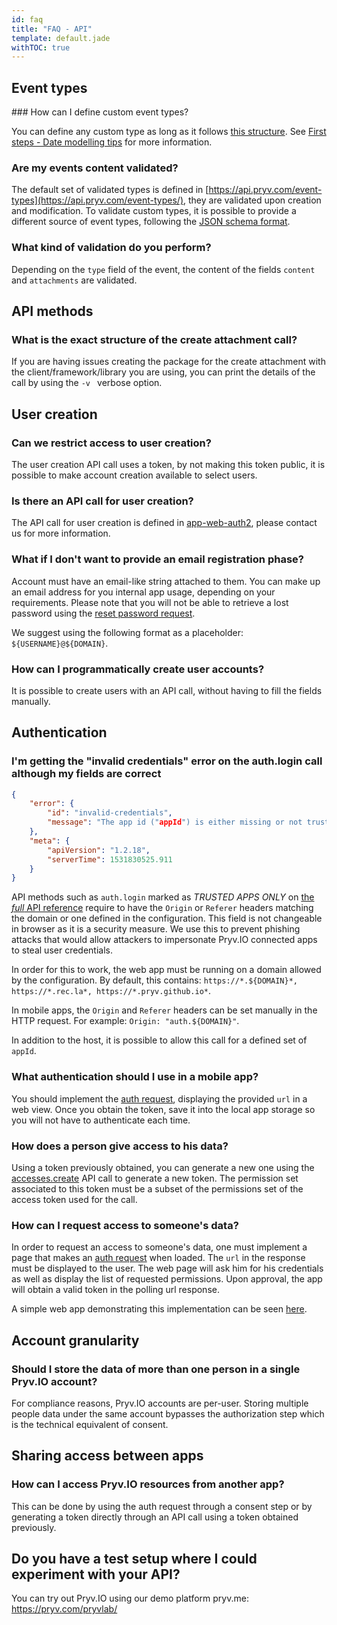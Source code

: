 ```yaml
---
id: faq
title: "FAQ - API"
template: default.jade
withTOC: true
---
```


## Event types

### How can I define custom event types?

You can define any custom type as long as it follows [this structure](http://api.pryv.com/event-types/#basics). See [First steps - Date modelling tips](http://api.pryv.com/getting-started/pryvme/#data-modelling-tips/) for more information.

### Are my events content validated?

The default set of validated types is defined in [https://api.pryv.com/event-types](https://api.pryv.com/event-types/), they are validated upon creation and modification. To validate custom types, it is possible to provide a different source of event types, following the [JSON schema format](https://api.pryv.com/event-types/#format-specification).

### What kind of validation do you perform?

Depending on the `type` field of the event, the content of the fields `content` and `attachments` are validated.

## API methods

### What is the exact structure of the create attachment call?

If you are having issues creating the package for the create attachment with the client/framework/library you are using, you can print the details of the call by using the `-v ` verbose option.

## User creation

### Can we restrict access to user creation?

The user creation API call uses a token, by not making this token public, it is possible to make account creation available to select users.

### Is there an API call for user creation?

The API call for user creation is defined in [app-web-auth2](https://github.com/pryv/app-web-auth2/blob/master/src/js/account/register.js#L22), please contact us for more information.

### What if I don't want to provide an email registration phase?

Account must have an email-like string attached to them. You can make up an email address for you internal app usage, depending on your requirements. Please note that you will not be able to retrieve a lost password using the [reset password request](https://api.pryv.com/reference-full/#request-password-reset).

We suggest using the following format as a placeholder: `${USERNAME}@${DOMAIN}`.

### How can I programmatically create user accounts?

It is possible to create users with an API call, without having to fill the fields manually.

## Authentication

### I'm getting the "invalid credentials" error on the auth.login call although my fields are correct

```json
{
    "error": {
        "id": "invalid-credentials",
        "message": "The app id ("appId") is either missing or not trusted."
    },
    "meta": {
        "apiVersion": "1.2.18",
        "serverTime": 1531830525.911
    }
}
```

API methods such as `auth.login` marked as *TRUSTED APPS ONLY* on [the *full* API reference](https://api.pryv.com/reference-full/) require to have the `Origin` or `Referer` headers matching the domain or one defined in the configuration. This field is not changeable in browser as it is a security measure. We use this to prevent phishing attacks that would allow attackers to impersonate Pryv.IO connected apps to steal user credentials.

In order for this to work, the web app must be running on a domain allowed by the configuration. By default, this contains: `https://*.${DOMAIN}*, https://*.rec.la*, https://*.pryv.github.io*`.

In mobile apps, the `Origin` and `Referer` headers can be set manually in the HTTP request. For example: `Origin: "auth.${DOMAIN}"`.

In addition to the host, it is possible to allow this call for a defined set of `appId`.

### What authentication should I use in a mobile app?

You should implement the [auth request](https://api.pryv.com/reference-full/#auth-request), displaying the provided `url` in a web view. Once you obtain the token, save it into the local app storage so you will not have to authenticate each time.

### How does a person give access to his data?

Using a token previously obtained, you can generate a new one using the [accesses.create](https://api.pryv.com/reference/#create-access) API call to generate a new token. The permission set associated to this token must be a subset of the permissions set of the access token used for the call.

### How can I request access to someone's data?

In order to request an access to someone's data, one must implement a page that makes an [auth request](http://api.pryv.com/reference/#auth-request) when loaded. The `url` in the response must be displayed to the user. The web page will ask him for his credentials as well as display the list of requested permissions. Upon approval, the app will obtain a valid token in the polling url response.

A simple web app demonstrating this implementation can be seen [here](https://api.pryv.com/app-web-access/?pryv-reg=reg.pryv.me).

## Account granularity

### Should I store the data of more than one person in a single Pryv.IO account?

For compliance reasons, Pryv.IO accounts are per-user. Storing multiple people data under the same account bypasses the authorization step which is the technical equivalent of consent.

## Sharing access between apps

### How can I access Pryv.IO resources from another app?

This can be done by using the auth request through a consent step or by generating a token directly through an API call using a token obtained previously.

## Do you have a test setup where I could experiment with your API?

You can try out Pryv.IO using our demo platform pryv.me: https://pryv.com/pryvlab/

